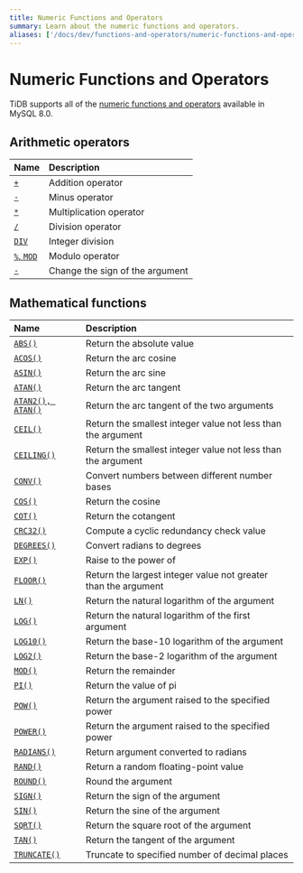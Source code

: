 ```yaml
---
title: Numeric Functions and Operators
summary: Learn about the numeric functions and operators.
aliases: ['/docs/dev/functions-and-operators/numeric-functions-and-operators/','/docs/dev/reference/sql/functions-and-operators/numeric-functions-and-operators/']
---
```


# Numeric Functions and Operators

TiDB supports all of the [numeric functions and operators](https://dev.mysql.com/doc/refman/8.0/en/numeric-functions.html) available in MySQL 8.0.

## Arithmetic operators

| Name                                                                                          | Description                       |
|:----------------------------------------------------------------------------------------------|:----------------------------------|
| [`+`](https://dev.mysql.com/doc/refman/8.0/en/arithmetic-functions.html#operator_plus)        | Addition operator                 |
| [`-`](https://dev.mysql.com/doc/refman/8.0/en/arithmetic-functions.html#operator_minus)       | Minus operator                    |
| [`*`](https://dev.mysql.com/doc/refman/8.0/en/arithmetic-functions.html#operator_times)       | Multiplication operator           |
| [`/`](https://dev.mysql.com/doc/refman/8.0/en/arithmetic-functions.html#operator_divide)      | Division operator                 |
| [`DIV`](https://dev.mysql.com/doc/refman/8.0/en/arithmetic-functions.html#operator_div)       | Integer division                  |
| [`%`, `MOD`](https://dev.mysql.com/doc/refman/8.0/en/arithmetic-functions.html#operator_mod)  | Modulo operator                   |
| [`-`](https://dev.mysql.com/doc/refman/8.0/en/arithmetic-functions.html#operator_unary-minus) | Change the sign of the argument   |

## Mathematical functions

| Name                                                                                                      | Description                                                       |
|:----------------------------------------------------------------------------------------------------------|:------------------------------------------------------------------|
| [`ABS()`](https://dev.mysql.com/doc/refman/8.0/en/mathematical-functions.html#function_abs)               | Return the absolute value                                         |
| [`ACOS()`](https://dev.mysql.com/doc/refman/8.0/en/mathematical-functions.html#function_acos)             | Return the arc cosine                                             |
| [`ASIN()`](https://dev.mysql.com/doc/refman/8.0/en/mathematical-functions.html#function_asin)             | Return the arc sine                                               |
| [`ATAN()`](https://dev.mysql.com/doc/refman/8.0/en/mathematical-functions.html#function_atan)             | Return the arc tangent                                            |
| [`ATAN2(), ATAN()`](https://dev.mysql.com/doc/refman/8.0/en/mathematical-functions.html#function_atan2)   | Return the arc tangent of the two arguments                       |
| [`CEIL()`](https://dev.mysql.com/doc/refman/8.0/en/mathematical-functions.html#function_ceil)             | Return the smallest integer value not less than the argument      |
| [`CEILING()`](https://dev.mysql.com/doc/refman/8.0/en/mathematical-functions.html#function_ceiling)       | Return the smallest integer value not less than the argument      |
| [`CONV()`](https://dev.mysql.com/doc/refman/8.0/en/mathematical-functions.html#function_conv)             | Convert numbers between different number bases                    |
| [`COS()`](https://dev.mysql.com/doc/refman/8.0/en/mathematical-functions.html#function_cos)               | Return the cosine                                                 |
| [`COT()`](https://dev.mysql.com/doc/refman/8.0/en/mathematical-functions.html#function_cot)               | Return the cotangent                                              |
| [`CRC32()`](https://dev.mysql.com/doc/refman/8.0/en/mathematical-functions.html#function_crc32)           | Compute a cyclic redundancy check value                           |
| [`DEGREES()`](https://dev.mysql.com/doc/refman/8.0/en/mathematical-functions.html#function_degrees)       | Convert radians to degrees                                        |
| [`EXP()`](https://dev.mysql.com/doc/refman/8.0/en/mathematical-functions.html#function_exp)               | Raise to the power of                                             |
| [`FLOOR()`](https://dev.mysql.com/doc/refman/8.0/en/mathematical-functions.html#function_floor)           | Return the largest integer value not greater than the argument    |
| [`LN()`](https://dev.mysql.com/doc/refman/8.0/en/mathematical-functions.html#function_ln)                 | Return the natural logarithm of the argument                      |
| [`LOG()`](https://dev.mysql.com/doc/refman/8.0/en/mathematical-functions.html#function_log)               | Return the natural logarithm of the first argument                |
| [`LOG10()`](https://dev.mysql.com/doc/refman/8.0/en/mathematical-functions.html#function_log10)           | Return the base-10 logarithm of the argument                      |
| [`LOG2()`](https://dev.mysql.com/doc/refman/8.0/en/mathematical-functions.html#function_log2)             | Return the base-2 logarithm of the argument                       |
| [`MOD()`](https://dev.mysql.com/doc/refman/8.0/en/mathematical-functions.html#function_mod)               | Return the remainder                                              |
| [`PI()`](https://dev.mysql.com/doc/refman/8.0/en/mathematical-functions.html#function_pi)                 | Return the value of pi                                            |
| [`POW()`](https://dev.mysql.com/doc/refman/8.0/en/mathematical-functions.html#function_pow)               | Return the argument raised to the specified power                 |
| [`POWER()`](https://dev.mysql.com/doc/refman/8.0/en/mathematical-functions.html#function_power)           | Return the argument raised to the specified power                 |
| [`RADIANS()`](https://dev.mysql.com/doc/refman/8.0/en/mathematical-functions.html#function_radians)       | Return argument converted to radians                              |
| [`RAND()`](https://dev.mysql.com/doc/refman/8.0/en/mathematical-functions.html#function_rand)             | Return a random floating-point value                              |
| [`ROUND()`](https://dev.mysql.com/doc/refman/8.0/en/mathematical-functions.html#function_round)           | Round the argument                                                |
| [`SIGN()`](https://dev.mysql.com/doc/refman/8.0/en/mathematical-functions.html#function_sign)             | Return the sign of the argument                                   |
| [`SIN()`](https://dev.mysql.com/doc/refman/8.0/en/mathematical-functions.html#function_sin)               | Return the sine of the argument                                   |
| [`SQRT()`](https://dev.mysql.com/doc/refman/8.0/en/mathematical-functions.html#function_sqrt)             | Return the square root of the argument                            |
| [`TAN()`](https://dev.mysql.com/doc/refman/8.0/en/mathematical-functions.html#function_tan)               | Return the tangent of the argument                                |
| [`TRUNCATE()`](https://dev.mysql.com/doc/refman/8.0/en/mathematical-functions.html#function_truncate)     | Truncate to specified number of decimal places                    |
